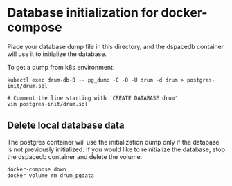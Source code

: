 # Database initialization for docker-compose

Place your database dump file in this directory, and the dspacedb container
will use it to initialize the database.

To get a dump from k8s environment:

```
kubectl exec drum-db-0 -- pg_dump -C -O -U drum -d drum > postgres-init/drum.sql

# Comment the line starting with 'CREATE DATABASE drum'
vim postgres-init/drum.sql
```

## Delete local database data

The postgres container will use the initialization dump only if the
database is not previously initialized. If you would like to reinitialize the
database, stop the dspacedb container and delete the volume.

```
docker-compose down
docker volume rm drum_pgdata
```